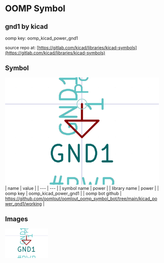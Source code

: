 # OOMP Symbol  
## gnd1  by kicad  
  
oomp key: oomp_kicad_power_gnd1  
  
source repo at: [https://gitlab.com/kicad/libraries/kicad-symbols](https://gitlab.com/kicad/libraries/kicad-symbols)  
## Symbol  
  
[![working.png](working_600.png)](working.png)  
| name | value | 
| --- | --- | 
| symbol name | power | 
| library name | power | 
| oomp key | oomp_kicad_power_gnd1 | 
| oomp bot github | https://github.com/oomlout/oomlout_oomp_symbol_bot/tree/main/kicad_power_gnd1/working | 
## Images  
  
[![working.png](working_140.png)](working.png)  
